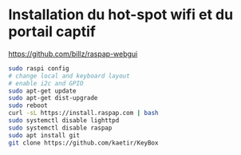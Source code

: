 # Installation du hot-spot wifi et du portail captif



https://github.com/billz/raspap-webgui

```bash
sudo raspi config 
# change local and keyboard layout 
# enable i2c and GPIO
sudo apt-get update
sudo apt-get dist-upgrade
sudo reboot
curl -sL https://install.raspap.com | bash
sudo systemctl disable lighttpd
sudo systemctl disable raspap
sudo apt install git
git clone https://github.com/kaetir/KeyBox

```

